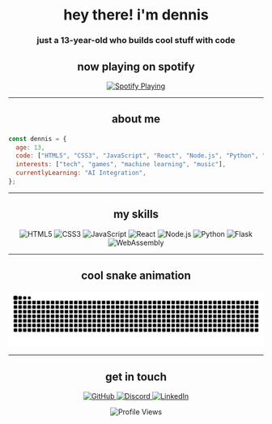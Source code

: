 <div align="center">

# hey there! i'm dennis

### just a 13-year-old who builds cool stuff with code


## now playing on spotify

<p align="center">
  <a href="https://spotify-github-profile.kittinanx.com/api/view?uid=31dt4k5xdj63sprqs3cxkkoe24b4&redirect=true">
    <img src="https://spotify-github-profile.kittinanx.com/api/view?uid=31dt4k5xdj63sprqs3cxkkoe24b4&cover_image=true&theme=natemoo-re&show_offline=true&background_color=121212&interchange=false&bar_color=53b14f&bar_color_cover=false" alt="Spotify Playing" />
  </a>
</p>

</div>

---

<div align="center">

## about me

</div>

```javascript
const dennis = {
  age: 13,
  code: ["HTML5", "CSS3", "JavaScript", "React", "Node.js", "Python", "Flask"],
  interests: ["tech", "games", "machine learning", "music"],
  currentlyLearning: "AI Integration",
};
```

---

<div align="center">

## my skills

</div>

<p align="center">
  <img src="https://img.shields.io/badge/-HTML5-E34F26?style=for-the-badge&logo=html5&logoColor=white" alt="HTML5" />
  <img src="https://img.shields.io/badge/-CSS3-1572B6?style=for-the-badge&logo=css3" alt="CSS3" />
  <img src="https://img.shields.io/badge/-JavaScript-F7DF1E?style=for-the-badge&logo=javascript&logoColor=black" alt="JavaScript" />
  <img src="https://img.shields.io/badge/-React-61DAFB?style=for-the-badge&logo=react&logoColor=black" alt="React" />
  <img src="https://img.shields.io/badge/-Node.js-339933?style=for-the-badge&logo=node.js&logoColor=white" alt="Node.js" />
  <img src="https://img.shields.io/badge/-Python-3776AB?style=for-the-badge&logo=python&logoColor=white" alt="Python" />
  <img src="https://img.shields.io/badge/-Flask-000000?style=for-the-badge&logo=flask&logoColor=white" alt="Flask" />
  <img src="https://img.shields.io/badge/-WebAssembly-654FF0?style=for-the-badge&logo=webassembly&logoColor=white" alt="WebAssembly" />
</p>

---

<div align="center">

## cool snake animation

</div>

<p align="center">
  <picture>
    <source media="(prefers-color-scheme: dark)" srcset="https://github.com/dennisimoo/dennisimoo/blob/output/github-snake-dark.svg" />
    <source media="(prefers-color-scheme: light)" srcset="https://github.com/dennisimoo/dennisimoo/blob/output/github-snake.svg" />
    <img alt="github-snake" src="https://github.com/dennisimoo/dennisimoo/blob/output/github-snake.svg" />
  </picture>
</p>

---

<div align="center">

## get in touch

</div>

<p align="center">
  <a href="https://github.com/dennisimoo">
    <img src="https://img.shields.io/badge/-GitHub-181717?style=for-the-badge&logo=github" alt="GitHub" />
  </a>
  <a href="https://discord.com/users/696217160007155812">
    <img src="https://img.shields.io/badge/-Discord-5865F2?style=for-the-badge&logo=discord&logoColor=white" alt="Discord" />
  </a>
  <a href="https://www.linkedin.com/in/dennis-khy-4987b12ab/">
    <img src="https://img.shields.io/badge/-LinkedIn-0A66C2?style=for-the-badge&logo=linkedin" alt="LinkedIn" />
  </a>
</p>

<div align="center">
  <img src="https://komarev.com/ghpvc/?username=dennisimoo&color=blueviolet&style=for-the-badge" alt="Profile Views" />
</div>

